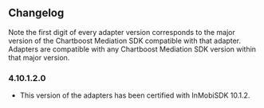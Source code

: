 ## Changelog

Note the first digit of every adapter version corresponds to the major version of the Chartboost Mediation SDK compatible with that adapter. 
Adapters are compatible with any Chartboost Mediation SDK version within that major version.

### 4.10.1.2.0
- This version of the adapters has been certified with InMobiSDK 10.1.2.
